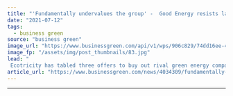 ```yaml
---
title: "'Fundamentally undervalues the group' -  Good Energy resists latest takeover offers from arch rival Ecotricity"
date: "2021-07-12"
tags: 
  - business green
source: "business green"
image_url: "https://www.businessgreen.com/api/v1/wps/906c829/74dd16ee-4bf3-4467-81d6-bd94c2cca728/6/good-energy-delabole-wind-farm-2-185x114.jpg"
image_fp: "/assets/img/post_thumbnails/83.jpg"
lead: "
 Ecotricity has tabled three offers to buy out rival green energy company over the last month, all of which have been rejected by Good Energy ..."
article_url: "https://www.businessgreen.com/news/4034309/fundamentally-undervalues-group-energy-resists-takeover-offers-arch-rival-ecotricity"
---
```


---
